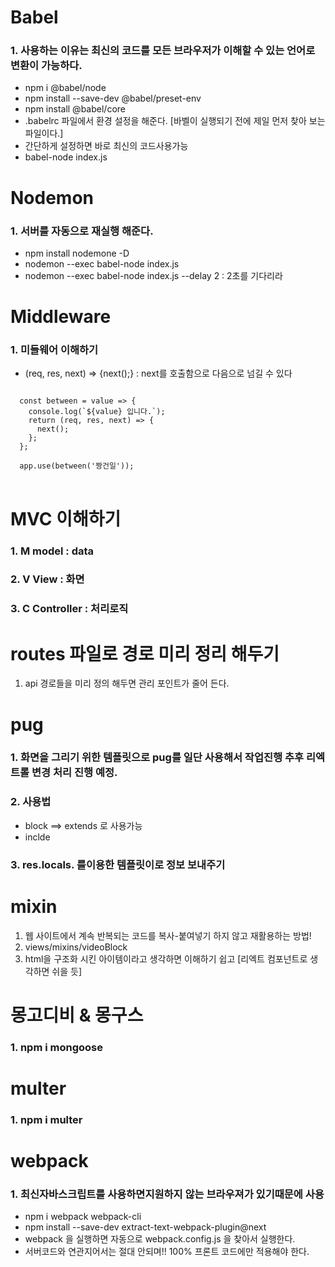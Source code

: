 # Babel

### 1. 사용하는 이유는 최신의 코드를 모든 브라우저가 이해할 수 있는 언어로 변환이 가능하다.

- npm i @babel/node
- npm install --save-dev @babel/preset-env
- npm install @babel/core
- .babelrc 파일에서 환경 설정을 해준다. [바벨이 실행되기 전에 제일 먼저 찾아 보는 파일이다.]
- 간단하게 설정하면 바로 최신의 코드사용가능
- babel-node index.js

# Nodemon

### 1. 서버를 자동으로 재실행 해준다.

- npm install nodemone -D
- nodemon --exec babel-node index.js
- nodemon --exec babel-node index.js --delay 2 : 2초를 기다리라

# Middleware

### 1. 미들웨어 이해하기

- (req, res, next) => {next();} : next를 호출함으로 다음으로 넘길 수 있다

<pre>
<code>
  const between = value => {
    console.log(`${value} 입니다.`);
    return (req, res, next) => {
      next();
    };
  };

  app.use(between('짱건일'));
</code>
</pre>

# MVC 이해하기

### 1. M model : data

### 2. V View : 화면

### 3. C Controller : 처리로직

# routes 파일로 경로 미리 정리 해두기

1. api 경로들을 미리 정의 해두면 관리 포인트가 줄어 든다.

# pug

### 1. 화면을 그리기 위한 템플릿으로 pug를 일단 사용해서 작업진행 추후 리엑트롤 변경 처리 진행 예정.

### 2. 사용법

- block ==> extends 로 사용가능
- inclde

### 3. res.locals. 를이용한 템플릿이로 정보 보내주기

# mixin

1. 웹 사이트에서 계속 반복되는 코드를 복사-붙여넣기 하지 않고
   재활용하는 방법!
2. views/mixins/videoBlock
3. html을 구조화 시킨 아이템이라고 생각하면 이해하기 쉽고 [리엑트 컴포넌트로 생각하면 쉬을 듯]

# 몽고디비 & 몽구스

### 1. npm i mongoose

# multer

### 1. npm i multer

# webpack

### 1. 최신자바스크립트를 사용하면지원하지 않는 브라우져가 있기때문에 사용

- npm i webpack webpack-cli
- npm install --save-dev extract-text-webpack-plugin@next
- webpack 을 실행하면 자동으로 webpack.config.js 을 찾아서 실행한다.
- 서버코드와 연관지어서는 절대 안되며!! 100% 프론트 코드에만 적용해야 한다.
